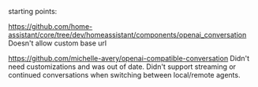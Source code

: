 starting points:

https://github.com/home-assistant/core/tree/dev/homeassistant/components/openai_conversation
Doesn't allow custom base url

https://github.com/michelle-avery/openai-compatible-conversation 
Didn't need customizations and was out of date. Didn't support streaming or continued conversations when switching between local/remote agents.